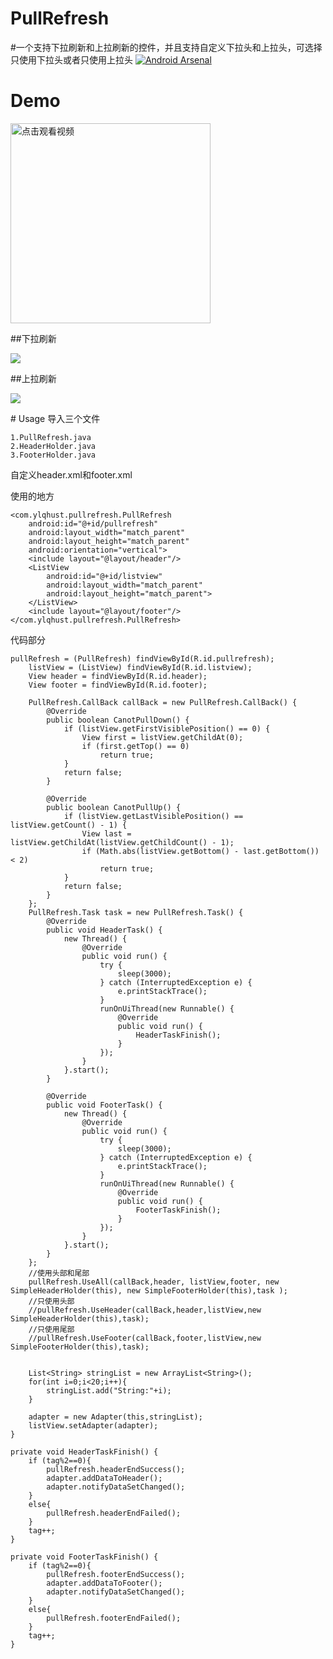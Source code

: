 # PullRefresh
#一个支持下拉刷新和上拉刷新的控件，并且支持自定义下拉头和上拉头，可选择只使用下拉头或者只使用上拉头
[![Android Arsenal](https://img.shields.io/badge/Android%20Arsenal-android--PullRefresh-brightgreen.svg?style=flat)](https://android-arsenal.com/details/1/1084)
# Demo
<p>
   <img src="https://raw.githubusercontent.com/ylqhust/PullRefresh/master/pullrefresh.mp4" width="320" alt="点击观看视频"/>
</p>
##下拉刷新
<p>
  <img src="https://github.com/ylqhust/PullRefresh/blob/master/pulldown.png">
</p>
##上拉刷新
<p>
  <img src="https://github.com/ylqhust/PullRefresh/blob/master/pullup.png">
</p>
# Usage
导入三个文件  

	1.PullRefresh.java  
	2.HeaderHolder.java  
	3.FooterHolder.java  


自定义header.xml和footer.xml

使用的地方  


    <com.ylqhust.pullrefresh.PullRefresh
        android:id="@+id/pullrefresh"
        android:layout_width="match_parent"
        android:layout_height="match_parent"
        android:orientation="vertical">
        <include layout="@layout/header"/>
        <ListView
            android:id="@+id/listview"
            android:layout_width="match_parent"
            android:layout_height="match_parent">
        </ListView>
        <include layout="@layout/footer"/>
    </com.ylqhust.pullrefresh.PullRefresh>
    
代码部分  

	pullRefresh = (PullRefresh) findViewById(R.id.pullrefresh);
        listView = (ListView) findViewById(R.id.listview);
        View header = findViewById(R.id.header);
        View footer = findViewById(R.id.footer);

        PullRefresh.CallBack callBack = new PullRefresh.CallBack() {
            @Override
            public boolean CanotPullDown() {
                if (listView.getFirstVisiblePosition() == 0) {
                    View first = listView.getChildAt(0);
                    if (first.getTop() == 0)
                        return true;
                }
                return false;
            }

            @Override
            public boolean CanotPullUp() {
                if (listView.getLastVisiblePosition() == listView.getCount() - 1) {
                    View last = listView.getChildAt(listView.getChildCount() - 1);
                    if (Math.abs(listView.getBottom() - last.getBottom()) < 2)
                        return true;
                }
                return false;
            }
        };
        PullRefresh.Task task = new PullRefresh.Task() {
            @Override
            public void HeaderTask() {
                new Thread() {
                    @Override
                    public void run() {
                        try {
                            sleep(3000);
                        } catch (InterruptedException e) {
                            e.printStackTrace();
                        }
                        runOnUiThread(new Runnable() {
                            @Override
                            public void run() {
                                HeaderTaskFinish();
                            }
                        });
                    }
                }.start();
            }

            @Override
            public void FooterTask() {
                new Thread() {
                    @Override
                    public void run() {
                        try {
                            sleep(3000);
                        } catch (InterruptedException e) {
                            e.printStackTrace();
                        }
                        runOnUiThread(new Runnable() {
                            @Override
                            public void run() {
                                FooterTaskFinish();
                            }
                        });
                    }
                }.start();
            }
        };
        //使用头部和尾部
        pullRefresh.UseAll(callBack,header, listView,footer, new SimpleHeaderHolder(this), new SimpleFooterHolder(this),task );
        //只使用头部
        //pullRefresh.UseHeader(callBack,header,listView,new SimpleHeaderHolder(this),task);
        //只使用尾部
        //pullRefresh.UseFooter(callBack,footer,listView,new SimpleFooterHolder(this),task);


        List<String> stringList = new ArrayList<String>();
        for(int i=0;i<20;i++){
            stringList.add("String:"+i);
        }

        adapter = new Adapter(this,stringList);
        listView.setAdapter(adapter);
    }

    private void HeaderTaskFinish() {
        if (tag%2==0){
            pullRefresh.headerEndSuccess();
            adapter.addDataToHeader();
            adapter.notifyDataSetChanged();
        }
        else{
            pullRefresh.headerEndFailed();
        }
        tag++;
    }

    private void FooterTaskFinish() {
        if (tag%2==0){
            pullRefresh.footerEndSuccess();
            adapter.addDataToFooter();
            adapter.notifyDataSetChanged();
        }
        else{
            pullRefresh.footerEndFailed();
        }
        tag++;
    }


